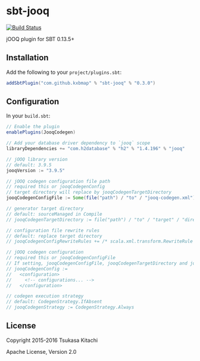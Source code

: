 sbt-jooq
========
[![Build Status](https://travis-ci.org/kxbmap/sbt-jooq.svg?branch=master)](https://travis-ci.org/kxbmap/sbt-jooq)

jOOQ plugin for SBT 0.13.5+


Installation
------------

Add the following to your `project/plugins.sbt`:

```scala
addSbtPlugin("com.github.kxbmap" % "sbt-jooq" % "0.3.0")
```

Configuration
-------------

In your `build.sbt`:

```scala
// Enable the plugin
enablePlugins(JooqCodegen)

// Add your database driver dependency to `jooq` scope
libraryDependencies += "com.h2database" % "h2" % "1.4.196" % "jooq"

// jOOQ library version
// default: 3.9.5
jooqVersion := "3.9.5"

// jOOQ codegen configuration file path
// required this or jooqCodegenConfig
// target directory will replace by jooqCodegenTargetDirectory
jooqCodegenConfigFile := Some(file("path") / "to" / "jooq-codegen.xml")

// generator target directory
// default: sourceManaged in Compile
// jooqCodegenTargetDirectory := file("path") / "to" / "target" / "directory"

// configuration file rewrite rules
// default: replace target directory
// jooqCodegenConfigRewriteRules += /* scala.xml.transform.RewriteRule */

// jOOQ codegen configuration
// required this or jooqCodegenConfigFile
// If setting, jooqCodegenConfigFile, jooqCodegenTargetDirectory and jooqCodegenConfigRewriteRules are ignored
// jooqCodegenConfig :=
//   <configuration>
//     <!-- configurations... -->
//   </configuration>

// codegen execution strategy
// default: CodegenStrategy.IfAbsent
// jooqCodegenStrategy := CodegenStrategy.Always

```

License
-------

Copyright 2015-2016 Tsukasa Kitachi

Apache License, Version 2.0
